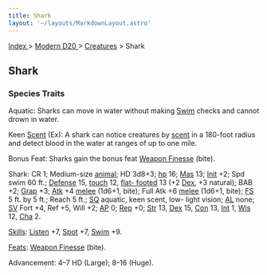 ```yaml
---
title: Shark
layout: '~/layouts/MarkdownLayout.astro'
---
```


[ Index ](/) > [ Modern D20 ](/modern.d20.srd) > [Creatures](/modern.d20.srd/creatures) > Shark

## Shark

### Species Traits

Aquatic: Sharks can move in water without making
[Swim](/modern.d20.srd/skills/swim) checks and cannot drown in water.

Keen [Scent](/modern.d20.srd/special.abilities/scent) (Ex): A shark can notice
creatures by [scent](/modern.d20.srd/special.abilities/scent) in a 180-foot
radius and detect blood in the water at ranges of up to one mile.

Bonus Feat: Sharks gain the bonus feat [Weapon Finesse](/modern.d20.srd/feats/weapon.finesse) (bite).

Shark: CR 1; Medium-size [animal](/modern.d20.srd/creature.types/animal); HD
3d8+3; [hp](/modern.d20.srd/combat/hit.points) 16;
[Mas](/modern.d20.srd/creatures/creature.overview) 13;
[Init](/modern.d20.srd/combat/initiative) +2; Spd swim 60 ft.;
[Defense](/modern.d20.srd/combat/defense) 15,
[touch](/modern.d20.srd/combat/attack.actions) 12, [flat- footed](/modern.d20.srd/combat/surprise) 13 (+2
[Dex](/modern.d20.srd/basics/ability.scores), +3 natural); BAB +2;
[Grap](/modern.d20.srd/combat/grapple) +3;
[Atk](/modern.d20.srd/combat/attack.roll) +4
[melee](/modern.d20.srd/combat/attack.roll) (1d6+1, bite); Full Atk +6
[melee](/modern.d20.srd/combat/attack.roll) (1d6+1, bite);
[FS](/modern.d20.srd/creatures/creature.overview) 5 ft. by 5 ft.; Reach 5 ft.;
[SQ](/modern.d20.srd/creatures/creature.overview) aquatic, keen scent, low-
light vision; [AL](/modern.d20.srd/basics/allegiances) none;
[SV](/modern.d20.srd/basics/saving.throws) Fort +4, Ref +5, Will +2;
[AP](/modern.d20.srd/creatures/creature.overview) 0;
[Rep](/modern.d20.srd/creatures/creature.overview) +0;
[Str](/modern.d20.srd/basics/ability.scores) 13,
[Dex](/modern.d20.srd/basics/ability.scores) 15,
[Con](/modern.d20.srd/basics/ability.scores) 13,
[Int](/modern.d20.srd/basics/ability.scores) 1,
[Wis](/modern.d20.srd/basics/ability.scores) 12,
[Cha](/modern.d20.srd/basics/ability.scores) 2.

[Skills](/modern.d20.srd/skills): [Listen](/modern.d20.srd/skills/listen) +7,
[Spot](/modern.d20.srd/skills/spot) +7, [Swim](/modern.d20.srd/skills/swim)
+9.

[Feats](/modern.d20.srd/feats): [Weapon Finesse](/modern.d20.srd/feats/weapon.finesse) (bite).

Advancement: 4–7 HD (Large); 8–16 (Huge).

